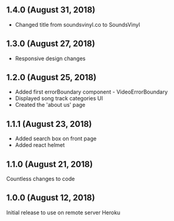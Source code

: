 ## 1.4.0 (August 31, 2018)

* Changed title from soundsvinyl.co to SoundsVinyl

## 1.3.0 (August 27, 2018)

* Responsive design changes

## 1.2.0 (August 25, 2018)

* Added first errorBoundary component - VideoErrorBoundary
* Displayed song track categories UI
* Created the 'about us' page

## 1.1.1 (August 23, 2018)

* Added search box on front page
* Added react helmet

## 1.1.0 (August 21, 2018)

Countless changes to code

## 1.0.0 (August 12, 2018)

Initial release to use on remote server Heroku
